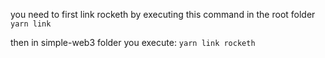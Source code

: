 you need to first link rocketh by executing this command in the root folder
```yarn link```

then in simple-web3 folder you execute:
```yarn link rocketh```
